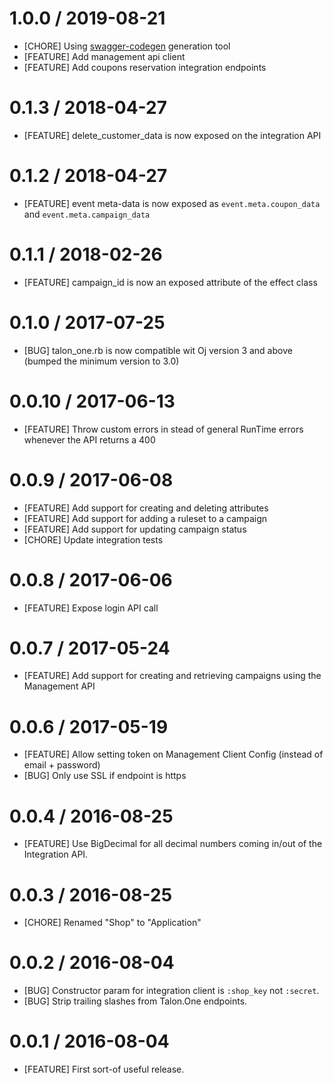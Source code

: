 # 1.0.0 / 2019-08-21

* [CHORE] Using [swagger-codegen](https://github.com/swagger-api/swagger-codegen) generation tool
* [FEATURE] Add management api client
* [FEATURE] Add coupons reservation integration endpoints

# 0.1.3 / 2018-04-27

* [FEATURE] delete_customer_data is now exposed on the integration API

# 0.1.2 / 2018-04-27

* [FEATURE] event meta-data is now exposed as `event.meta.coupon_data` and `event.meta.campaign_data`

# 0.1.1 / 2018-02-26

* [FEATURE] campaign_id is now an exposed attribute of the effect class

# 0.1.0 / 2017-07-25

* [BUG] talon_one.rb is now compatible wit Oj version 3 and above (bumped the minimum version to 3.0)

# 0.0.10 / 2017-06-13

* [FEATURE] Throw custom errors in stead of general RunTime errors whenever the API returns a 400

# 0.0.9 / 2017-06-08

* [FEATURE] Add support for creating and deleting attributes
* [FEATURE] Add support for adding a ruleset to a campaign
* [FEATURE] Add support for updating campaign status
* [CHORE] Update integration tests

# 0.0.8 / 2017-06-06

* [FEATURE] Expose login API call

# 0.0.7 / 2017-05-24

* [FEATURE] Add support for creating and retrieving campaigns using the Management API

# 0.0.6 / 2017-05-19

* [FEATURE] Allow setting token on Management Client Config (instead of email + password)
* [BUG] Only use SSL if endpoint is https

# 0.0.4 / 2016-08-25

* [FEATURE] Use BigDecimal for all decimal numbers coming in/out of the
  Integration API.

# 0.0.3 / 2016-08-25

* [CHORE] Renamed "Shop" to "Application"

# 0.0.2 / 2016-08-04

* [BUG] Constructor param for integration client is `:shop_key` not `:secret`.
* [BUG] Strip trailing slashes from Talon.One endpoints.

# 0.0.1 / 2016-08-04

* [FEATURE] First sort-of useful release.
